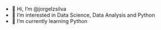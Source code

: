 - 👋 Hi, I’m @jorgelzsilva
- 👀 I’m interested in Data Science, Data Analysis and Python
- 🌱 I’m currently learning Python

<!---
jorgelzsilva/jorgelzsilva is a ✨ special ✨ repository because its `README.md` (this file) appears on your GitHub profile.
You can click the Preview link to take a look at your changes.
--->
